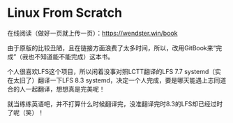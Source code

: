 # Linux From Scratch

在线阅读（做好一页就上传一页）：<https://wendster.win/book>

由于原版的比较丑陋，且在链接方面浪费了太多时间，所以，改用GitBook来“完成”（我也不知道能不能完成）这本书。

个人很喜欢LFS这个项目，所以闲着没事对照LCTT翻译的LFS 7.7 systemd（实在太旧了）翻译一下LFS 8.3 systemd，决定一个人完成，要是哪天能遇上志同道合的人一起翻译，想想真是完美呢！

就当练练英语吧，并不打算什么时候翻译完，没准翻译完时8.3的LFS却已经过时了呢（笑）！
